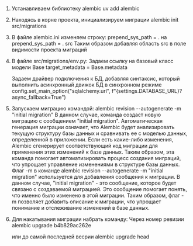 1. Устанавливаем библиотеку alembic
    uv add alembic

2. Находясь в корне проекта, инициализируем миграции
    alembic init src/migrations

3. В файле alembic.ini изменяем строку:
    prepend_sys_path = . на prepend_sys_path = . src
    Таким образом добавляя область src в поле видимости проекта миграций

4. В файле src/migrations/env.py:
    Задаем ссылку на базовый класс модели Base
    target_metadata = Base.metadata

    Задаем драйвер подключения к БД, добавляя синтаксис, который выполнить асинхронный движок БД в синхронном режиме
    config.set_main_option("sqlalchemy.url", f"{settings.DATABASE_URL}?async_fallback=True")

5. Запускаем миграцию командой:
    alembic revision --autogenerate -m "initial migration"
В данном случае, команда создаст новую миграцию с сообщением "initial migration". Автоматическая генерация миграции означает, что Alembic будет анализировать текущую структуру базы данных и сравнивать ее с моделью данных, определенной в приложении. Если есть какие-либо изменения, Alembic сгенерирует соответствующий код миграции для применения этих изменений к базе данных.
Таким образом, эта команда помогает автоматизировать процесс создания миграций, что упрощает управление изменениями в структуре базы данных.
Флаг -m в команде alembic revision --autogenerate -m "initial migration" используется для добавления сообщения к миграции.
В данном случае, "initial migration" - это сообщение, которое будет связано с создаваемой миграцией. Это сообщение помогает понять, что именно было изменено в этой миграции.
Таким образом, флаг -m позволяет добавить описание к миграции, что упрощает понимание и отслеживание изменений в базе данных.

6. Для накатывания миграции набрать команду:
    Через номер ревизии
    alembic upgrade b4b829ac262e
    
    или до самой последней весрии 
    alembic upgrade head